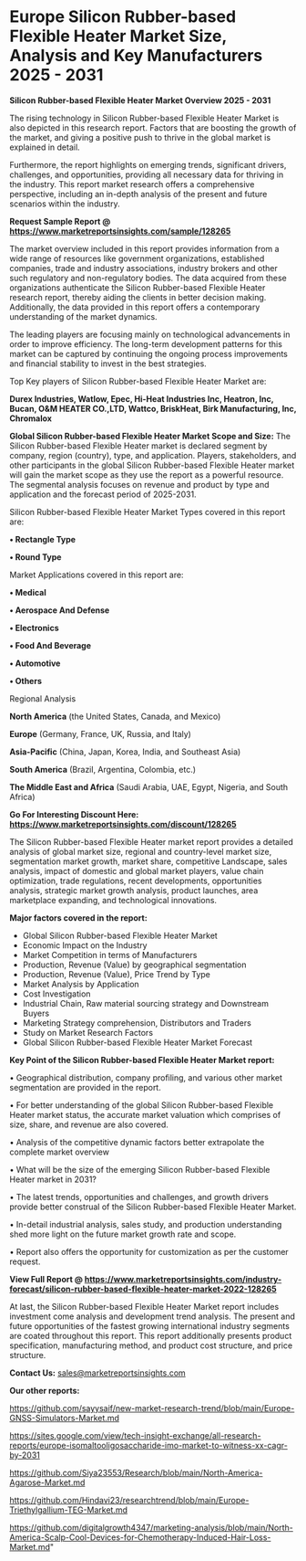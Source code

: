 # Europe Silicon Rubber-based Flexible Heater Market Size, Analysis and Key Manufacturers 2025 - 2031

<Strong> Silicon Rubber-based Flexible Heater Market Overview 2025 - 2031</strong>

The rising technology in Silicon Rubber-based Flexible Heater Market is also depicted in this research report. Factors that are boosting the growth of the market, and giving a positive push to thrive in the global market is explained in detail.

Furthermore, the report highlights on emerging trends, significant drivers, challenges, and opportunities, providing all necessary data for thriving in the industry. This report market research offers a comprehensive perspective, including an in-depth analysis of the present and future scenarios within the industry.

<strong>Request Sample Report @ <a href=https://www.marketreportsinsights.com/sample/128265>https://www.marketreportsinsights.com/sample/128265</a></strong>

The market overview included in this report provides information from a wide range of resources like government organizations, established companies, trade and industry associations, industry brokers and other such regulatory and non-regulatory bodies. The data acquired from these organizations authenticate the Silicon Rubber-based Flexible Heater research report, thereby aiding the clients in better decision making. Additionally, the data provided in this report offers a contemporary understanding of the market dynamics.

The leading players are focusing mainly on technological advancements in order to improve efficiency. The long-term development patterns for this market can be captured by continuing the ongoing process improvements and financial stability to invest in the best strategies.

Top Key players of Silicon Rubber-based Flexible Heater Market are:

<strong>Durex Industries, Watlow, Epec, Hi-Heat Industries Inc, Heatron, Inc, Bucan, O&M HEATER CO.,LTD, Wattco, BriskHeat, Birk Manufacturing, Inc, Chromalox</strong>

<strong><b>Global Silicon Rubber-based Flexible Heater Market Scope and Size:</b></strong>
The Silicon Rubber-based Flexible Heater market is declared segment by company, region (country), type, and application. Players, stakeholders, and other participants in the global Silicon Rubber-based Flexible Heater market will gain the market scope as they use the report as a powerful resource. The segmental analysis focuses on revenue and product by type and application and the forecast period of 2025-2031.

Silicon Rubber-based Flexible Heater Market Types covered in this report are:

<strong>• Rectangle Type

• Round Type</strong>

Market Applications covered in this report are:

<strong>• Medical

• Aerospace And Defense

• Electronics

• Food And Beverage

• Automotive

• Others</strong> 

Regional Analysis

<strong>North America</strong> (the United States, Canada, and Mexico)

<strong>Europe</strong> (Germany, France, UK, Russia, and Italy)

<strong>Asia-Pacific</strong> (China, Japan, Korea, India, and Southeast Asia)

<strong>South America</strong> (Brazil, Argentina, Colombia, etc.)

<strong>The Middle East and Africa</strong> (Saudi Arabia, UAE, Egypt, Nigeria, and South Africa)

<strong>Go For Interesting Discount Here: <a href=https://www.marketreportsinsights.com/discount/128265>https://www.marketreportsinsights.com/discount/128265</a></strong>

The Silicon Rubber-based Flexible Heater market report provides a detailed analysis of global market size, regional and country-level market size, segmentation market growth, market share, competitive Landscape, sales analysis, impact of domestic and global market players, value chain optimization, trade regulations, recent developments, opportunities analysis, strategic market growth analysis, product launches, area marketplace expanding, and technological innovations.

<strong><b>Major factors covered in the report:</b></strong>
<ul>
  <li>Global Silicon Rubber-based Flexible Heater Market </li>
  <li>Economic Impact on the Industry</li>
  <li>Market Competition in terms of Manufacturers</li>
  <li>Production, Revenue (Value) by geographical segmentation</li>
  <li>Production, Revenue (Value), Price Trend by Type</li>
  <li>Market Analysis by Application</li>
  <li>Cost Investigation</li>
  <li>Industrial Chain, Raw material sourcing strategy and Downstream Buyers</li>
  <li>Marketing Strategy comprehension, Distributors and Traders</li>
  <li>Study on Market Research Factors</li>
  <li>Global Silicon Rubber-based Flexible Heater Market Forecast</li>
</ul>

<strong><b>Key Point of the Silicon Rubber-based Flexible Heater Market report:</b></strong>

• Geographical distribution, company profiling, and various other market segmentation are provided in the report.

• For better understanding of the global Silicon Rubber-based Flexible Heater market status, the accurate market valuation which comprises of size, share, and revenue are also covered.

• Analysis of the competitive dynamic factors better extrapolate the complete market overview

• What will be the size of the emerging Silicon Rubber-based Flexible Heater market in 2031?

• The latest trends, opportunities and challenges, and growth drivers provide better construal of the Silicon Rubber-based Flexible Heater Market.

• In-detail industrial analysis, sales study, and production understanding shed more light on the future market growth rate and scope.

• Report also offers the opportunity for customization as per the customer request.

<strong><b>View Full Report @ <a href=https://www.marketreportsinsights.com/industry-forecast/silicon-rubber-based-flexible-heater-market-2022-128265>https://www.marketreportsinsights.com/industry-forecast/silicon-rubber-based-flexible-heater-market-2022-128265</a></b></strong>


At last, the Silicon Rubber-based Flexible Heater Market report includes investment come analysis and development trend analysis. The present and future opportunities of the fastest growing international industry segments are coated throughout this report. This report additionally presents product specification, manufacturing method, and product cost structure, and price structure.

<strong>Contact Us:</strong>
sales@marketreportsinsights.com

<strong>Our other reports:</strong>

<a href=https://github.com/sayysaif/new-market-research-trend/blob/main/Europe-GNSS-Simulators-Market.md>https://github.com/sayysaif/new-market-research-trend/blob/main/Europe-GNSS-Simulators-Market.md</a>

<a href=https://sites.google.com/view/tech-insight-exchange/all-research-reports/europe-isomaltooligosaccharide-imo-market-to-witness-xx-cagr-by-2031>https://sites.google.com/view/tech-insight-exchange/all-research-reports/europe-isomaltooligosaccharide-imo-market-to-witness-xx-cagr-by-2031</a>

<a href=https://github.com/Siya23553/Research/blob/main/North-America-Agarose-Market.md>https://github.com/Siya23553/Research/blob/main/North-America-Agarose-Market.md</a>

<a href=https://github.com/Hindavi23/researchtrend/blob/main/Europe-Triethylgallium-TEG-Market.md>https://github.com/Hindavi23/researchtrend/blob/main/Europe-Triethylgallium-TEG-Market.md</a>

<a href=https://github.com/digitalgrowth4347/marketing-analysis/blob/main/North-America-Scalp-Cool-Devices-for-Chemotherapy-Induced-Hair-Loss-Market.md>https://github.com/digitalgrowth4347/marketing-analysis/blob/main/North-America-Scalp-Cool-Devices-for-Chemotherapy-Induced-Hair-Loss-Market.md</a>"
